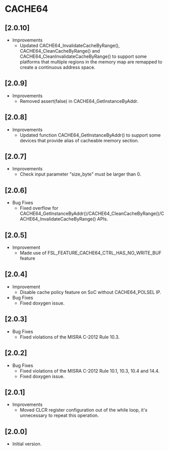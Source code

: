 # CACHE64

## [2.0.10]

- Improvements
  - Updated CACHE64_InvalidateCacheByRange(), CACHE64_CleanCacheByRange() and CACHE64_CleanInvalidateCacheByRange() to
    support some platforms that multiple regions in the memory map are remapped to create a continuous address space.

## [2.0.9]

- Improvements
  - Removed assert(false) in CACHE64_GetInstanceByAddr.

## [2.0.8]

- Improvements
  - Updated function CACHE64_GetInstanceByAddr() to support some devices
    that provide alias of cacheable memory section.

## [2.0.7]

- Improvements
  - Check input parameter "size_byte" must be larger than 0.

## [2.0.6]

- Bug Fixes
  - Fixed overflow for CACHE64_GetInstanceByAddr()/CACHE64_CleanCacheByRange()/CACHE64_InvalidateCacheByRange() APIs.

## [2.0.5]

- Improvement
  - Made use of FSL_FEATURE_CACHE64_CTRL_HAS_NO_WRITE_BUF feature

## [2.0.4]

- Improvement
  - Disable cache policy feature on SoC without CACHE64_POLSEL IP.
- Bug Fixes
  - Fixed doxygen issue.

## [2.0.3]

- Bug Fixes
  - Fixed violations of the MISRA C-2012 Rule 10.3.

## [2.0.2]

- Bug Fixes
  - Fixed violations of the MISRA C-2012 Rule 10.1, 10.3, 10.4 and 14.4.
  - Fixed doxygen issue.

## [2.0.1]

- Improvements
  - Moved CLCR register configuration out of the while loop, it's unnecessary to repeat this operation.

## [2.0.0]

- Initial version.
